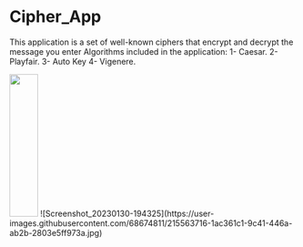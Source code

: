 # Cipher_App
This application is a set of well-known ciphers that encrypt and decrypt the message you enter
Algorithms included in the application:
1- Caesar.
2- Playfair.
3- Auto Key
4- Vigenere.

<img src="(https://user-images.githubusercontent.com/68674811/215563716-1ac361c1-9c41-446a-ab2b-2803e5ff973a.jpg" width="50" height="250"/>
![Screenshot_20230130-194325](https://user-images.githubusercontent.com/68674811/215563716-1ac361c1-9c41-446a-ab2b-2803e5ff973a.jpg)
